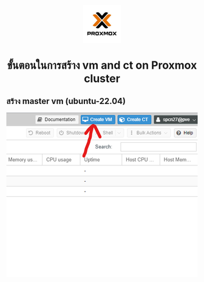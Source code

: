 <p align="center"> <img src="Screenshots/logo.png" alt="Paris" width="100"></p>

# <p align="center">ขั้นตอนในการสร้าง vm and ct on Proxmox cluster</p>

## สร้าง master vm (ubuntu-22.04)
![](Screenshots/(39-1).png)

